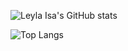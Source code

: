 ![Leyla Isa's GitHub stats](https://github-readme-stats.vercel.app/api?username=leylaisa&show_icons=true&theme=radical)

![Top Langs](https://github-readme-stats.vercel.app/api/top-langs/?username=leylaisa&layout=compact&theme=radical)

